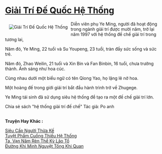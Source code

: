 <a href="https://truyentiki.com/giai-tri-de-quoc-he-thong.33718/" title="Giải Trí Đế Quốc Hệ Thống"><h1>Giải Trí Đế Quốc Hệ Thống</h1></a><div style="display:table"><img align="right" style="float: left; padding: 10px;" src="https://truyentiki.com/a/img/str/src/33718.jpg" alt="Giải Trí Đế Quốc Hệ Thống">Diễn viên phụ Ye Ming, người đã hoạt động trong ngành giải trí được mười năm, trở lại năm 1997 với hệ thống đế chế giải trí trong tương lai, <p></p> Năm đó, Ye Ming, 22 tuổi và Su Youpeng, 23 tuổi, tràn đầy sức sống và sức trẻ. <p></p> Năm đó, Zhao Weilin, 21 tuổi và Xin Bin và Fan Binbin, 16 tuổi, chưa trưởng thành. Ánh sáng như hoa cúc. <p></p> Cùng nhau dưới một biểu ngữ có tên Qiong Yao, họ lặng lẽ nở hoa. <p></p> Một hoàng đế trong giới giải trí bắt đầu hành trình trở về Zhugege. <p></p> Ye Ming tái sinh đã sử dụng siêu hệ thống để tạo ra một đế chế giải trí lớn. <p></p> Chia sẻ sách "hệ thống giải trí đế chế" Tác giả: Po anh</div><p><br><b>Truyện Hay Khác :</b></p><a href="https://truyentiki.com/sieu-cap-nguoi-thua-ke.33717/" alt="Siêu Cấp Người Thừa Kế">Siêu Cấp Người Thừa Kế</a><br/><a href="https://github.com/nownovels/top500/tree/master/truyenhay/33453/" alt="Tuyệt Phẩm Cuồng Thiếu Hệ Thống">Tuyệt Phẩm Cuồng Thiếu Hệ Thống</a><br/><a href="https://truyentiki.wordpress.com/2020/06/08/ta-van-nam-ren-the-ky-lao-to/" alt="Ta, Vạn Năm Rèn Thể Kỳ Lão Tổ">Ta, Vạn Năm Rèn Thể Kỳ Lão Tổ</a><br/><a href="https://truyentiki.wordpress.com/2020/06/08/duong-khi-minh-nguyet-tong-khi-quan/" alt="Đường Khi Minh Nguyệt Tống Khi Quan">Đường Khi Minh Nguyệt Tống Khi Quan</a><br/>